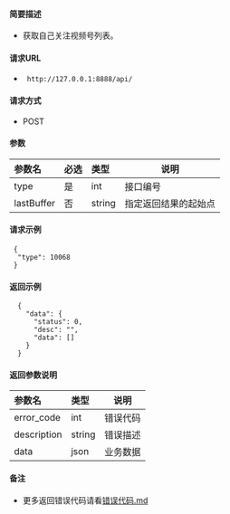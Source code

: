 
#### 简要描述

- 获取自己关注视频号列表。

#### 请求URL
- ` http://127.0.0.1:8888/api/`
  
#### 请求方式
- POST 

#### 参数

| 参数名        | 必选 | 类型     | 说明             |   
|:-----------|:---|:-------|----------------|   
| type       | 是  | int    | 接口编号           |   
| lastBuffer | 否  | string | 指定返回结果的起始点     |   

#### 请求示例

```
 {
  "type": 10068
 } 
```

#### 返回示例 

``` 
  {
    "data": {
      "status": 0,
      "desc": "",
      "data": []
    }
  }
```

#### 返回参数说明 

| 参数名         | 类型     | 说明   |   
|:------------|:-------|------|   
| error_code  | int    | 错误代码 |   
| description | string | 错误描述 |   
| data        | json   | 业务数据 |   

#### 备注 

- 更多返回错误代码请看[错误代码.md](../错误代码.md)









